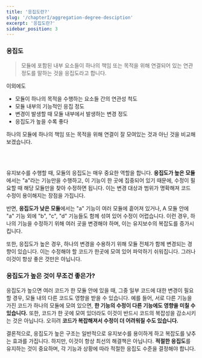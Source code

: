 ```yaml
---
title: '응집도란?'
slug: '/chapterI/aggregation-degree-desciption'
excerpt: '응집도란?'
sidebar_position: 3
---
```


### 응집도
> 모듈에 포함된 내부 요소들이 하나의 책임 또는 목적을 위해 연결되어 있는 연관 정도를 말하는 것을 응집도라고 합니다.

이외에도
- 모듈이 하나의 목적을 수행하는 요소들 간의 연관성 척도
- 모듈 내부의 기능적인 응집 정도
- 변경이 발생할 때 모듈 내부에서 발생하는 변경 정도
- 응집도가 높을 수록 좋다

하나의 모듈에 하나의 책임 또는 목적을 위해 연결이 잘 모여있는 것과 아닌 것을 비교해보겠습니다.

<img src="https://i.imghippo.com/files/eAT5O1722863970.png" alt="" border="0"/>

<img src="https://i.imghippo.com/files/YYHE81722863988.png" alt="" border="0"/>

<br />
<br />

유지보수를 수행할 때, 모듈의 응집도는 매우 중요한 역할을 합니다. **응집도가 높은 모듈**에서는 "a"라는 기능만을 수행하고, 이 기능이 한 곳에 집중되어 있기 때문에, 수정이 필요할 때 해당 모듈만을 찾아 수정하면 됩니다. 이는 변경 대상과 범위가 명확해져 코드 수정이 용이해지는 장점을 가집니다.

반면, **응집도가 낮은 모듈**에서는 "a" 기능이 여러 모듈에 흩어져 있거나, A 모듈 안에 "a" 기능 외에 "b", "c", "d" 기능들도 함께 섞여 있어 수정이 어렵습니다. 이런 경우, 하나의 기능을 수정하기 위해 여러 곳을 변경해야 하며, 이는 유지보수의 복잡도를 증가시킵니다.

또한, 응집도가 높은 경우, 하나의 변경을 수용하기 위해 모듈 전체가 함께 변경되는 경향이 있습니다. 이는 수정해야 할 코드가 한곳에 모여 있어 파악하기 쉬워집니다. 그러나 이것이 항상 좋은 것만은 아닙니다.

### 응집도가 높은 것이 무조건 좋은가?

응집도가 높으면 여러 코드가 한 모듈 안에 있을 때, 그중 일부 코드에 대한 변경이 필요할 경우, 모듈 내의 다른 코드도 영향을 받을 수 있습니다. 예를 들어, 서로 다른 기능을 가진 코드가 하나의 모듈에 모여 있으면, **한 기능의 수정이 다른 기능에도 영향을 미칠 수 있습니다.** 또한, 코드가 한 곳에 모여 있더라도 이것이 반드시 코드의 복잡성을 감소시키는 것은 아닙니다. 오히려 **코드가 복잡해져서 수정이 더 어려워질 수도 있습니다.**

결론적으로, 응집도가 높은 구조는 일반적으로 유지보수를 용이하게 하고 복잡도를 낮추는 효과를 가집니다. 하지만, 이것이 항상 최선의 해결책은 아닙니다. **적절한 응집도**를 유지하는 것이 중요하며, 각 기능과 상황에 따라 적절한 응집도 수준을 결정해야 합니다.

<!-- import { useState } from 'react';

# 응집도란?

응집도란 무엇일까요?

<button onClick={() => alert('알람! 이 버튼이 클릭되었습니다.')}>
  알람 표시
</button> -->